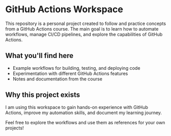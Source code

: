 # GitHub Actions Workspace

This repository is a personal project created to follow and practice concepts from a GitHub Actions course. The main goal is to learn how to automate workflows, manage CI/CD pipelines, and explore the capabilities of GitHub Actions.

## What you'll find here

- Example workflows for building, testing, and deploying code
- Experimentation with different GitHub Actions features
- Notes and documentation from the course

## Why this project exists

I am using this workspace to gain hands-on experience with GitHub Actions, improve my automation skills, and document my learning journey.

Feel free to explore the workflows and use them as references for your own projects!
